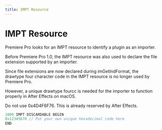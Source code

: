 ```yaml
---
title: IMPT Resource
---
```

# IMPT Resource

Premiere Pro looks for an IMPT resource to identify a plugin as an importer.

Before Premiere Pro 1.0, the IMPT resource was also used to declare the file extension supported by an importer.

Since file extensions are now declared during imGetIndFormat, the drawtype four character code in the IMPT resource is no longer used by Premiere Pro.

However, a unique drawtype fourcc is needed for the importer to function properly in After Effects on macOS.

Do not use 0x4D4F6F76. This is already reserved by After Effects.

```cpp
1000 IMPT DISCARDABLE BEGIN
0x12345678 // Put your own unique hexadecimal code here
END
```
